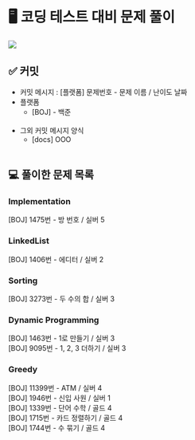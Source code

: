 # 🖥️ 코딩 테스트 대비 문제 풀이

<img src="https://img.shields.io/badge/Java-007396?style=flat&logo=OpenJDK&logoColor=white"/>
<br/>

## ✅ 커밋

- 커밋 메시지 : [플랫폼] 문제번호 - 문제 이름 / 난이도 날짜
- 플랫폼
  - [BOJ] - 백준
<br/><br/>
- 그외 커밋 메시지 양식
  - [docs] OOO
<br/><br/>
## 💻 풀이한 문제 목록
### Implementation
[BOJ] 1475번 - 방 번호 / 실버 5 <br/>

### LinkedList
[BOJ] 1406번 - 에디터 / 실버 2 <br/>

### Sorting
[BOJ] 3273번 - 두 수의 합 / 실버 3 <br/>

### Dynamic Programming
[BOJ] 1463번 - 1로 만들기 / 실버 3 <br/>
[BOJ] 9095번 - 1, 2, 3 더하기 / 실버 3 <br/>

### Greedy
[BOJ] 11399번 - ATM / 실버 4 <br/>
[BOJ] 1946번 - 신입 사원 / 실버 1 <br/>
[BOJ] 1339번 - 단어 수학 / 골드 4 <br/>
[BOJ] 1715번 - 카드 정렬하기 / 골드 4 <br/>
[BOJ] 1744번 - 수 묶기 / 골드 4 <br/>
